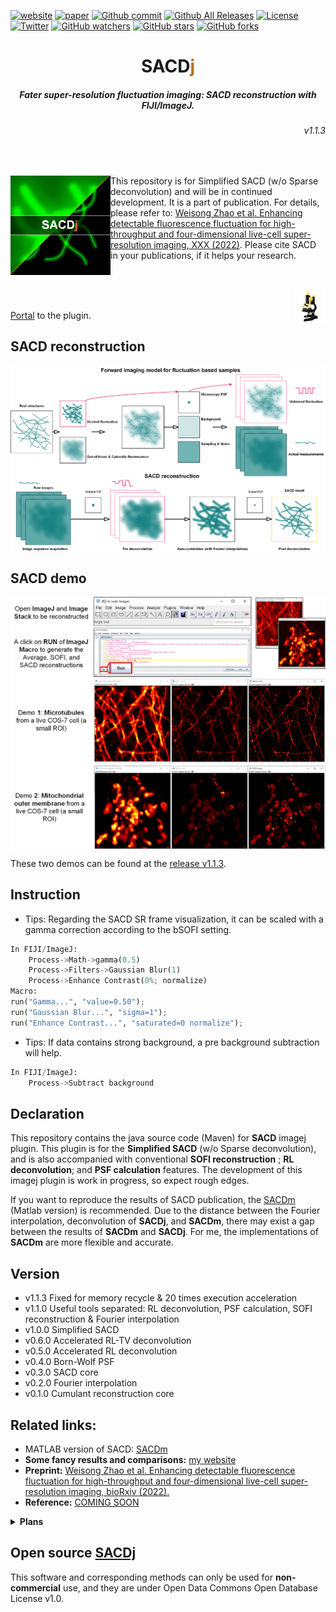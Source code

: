 
[![website](https://img.shields.io/badge/website-up-green.svg)](https://weisongzhao.github.io/SACDj/)
[![paper](https://img.shields.io/badge/paper-nature%20photon.-black.svg)](https://www.nature.com)
[![Github commit](https://img.shields.io/github/last-commit/WeisongZhao/SACDj)](https://github.com/WeisongZhao/SACDj/)
[![Github All Releases](https://img.shields.io/github/downloads/WeisongZhao/SACDj/total.svg)](https://github.com/WeisongZhao/SACDj/releases/tag/v1.1.3/) 
[![License](https://img.shields.io/github/license/WeisongZhao/SACDj)](https://github.com/WeisongZhao/SACDj/blob/master/LICENSE.txt)<br>
[![Twitter](https://img.shields.io/twitter/follow/weisong_zhao?label=weisong)](https://twitter.com/weisong_zhao/status/1370308101690118146)
[![GitHub watchers](https://img.shields.io/github/watchers/WeisongZhao/SACDj?style=social)](https://github.com/WeisongZhao/SACDj/) 
[![GitHub stars](https://img.shields.io/github/stars/WeisongZhao/SACDj?style=social)](https://github.com/WeisongZhao/SACDj/) 
[![GitHub forks](https://img.shields.io/github/forks/WeisongZhao/SACDj?style=social)](https://github.com/WeisongZhao/SACDj/)



<p>
<h1 align="center">SACD<font color="#b07219">j</font></h1>
<h5 align="center">Fater super-resolution fluctuation imaging: SACD reconstruction with FIJI/ImageJ.</h5>
<h6 align="right">v1.1.3</h6>
</p>
<br>

<p>
<img src='./imgs/splash.png' align="left" width=160>
<p>


This repository is for Simplified SACD (w/o Sparse deconvolution) and will be in continued development. It is a part of publication. For details, please refer to: [Weisong Zhao et al. Enhancing detectable fluorescence fluctuation for high-throughput and four-dimensional live-cell super-resolution imaging, XXX (2022)](https://www.nature.com). Please cite SACD in your publications, if it helps your research.
<br>
<br>
<br>

<p>
<img src='./imgs/imagej-128.png' align="right" width=50>
</p>
<br>

[Portal](https://github.com/WeisongZhao/SACDj/raw/main/SACDj_-1.1.3.jar) to the plugin.

## SACD reconstruction

<p align='center'>
<img src='./imgs/Fig1.png' align="center" width=900>
</p>

## SACD demo
<p align='center'>
<img src='./imgs/SACDj demo.png' align="center" width=900>
</p>

These two demos can be found at the [release v1.1.3](https://github.com/WeisongZhao/SACDj/releases/tag/v1.1.3).

## Instruction

- Tips: Regarding the SACD SR frame visualization, it can be scaled with a gamma correction according to the bSOFI setting.
```python
In FIJI/ImageJ: 
	Process->Math->gamma(0.5)
	Process->Filters->Gaussian Blur(1)
	Process->Enhance Contrast(0%; normalize)
Macro:
run("Gamma...", "value=0.50");
run("Gaussian Blur...", "sigma=1");
run("Enhance Contrast...", "saturated=0 normalize");
```

- Tips: If data contains strong background, a pre background subtraction will help.
```python
In FIJI/ImageJ: 
	Process->Subtract background
```

## Declaration
This repository contains the java source code (Maven) for <b>SACD</b> imagej plugin.  This plugin is for the <b>Simplified SACD</b> (w/o Sparse deconvolution), and is also accompanied with conventional <b>SOFI reconstruction</b> ; <b>RL deconvolution</b>; and <b>PSF calculation</b> features. The development of this imagej plugin is work in progress, so expect rough edges. 

If you want to reproduce the results of SACD publication, the [SACDm](https://github.com/WeisongZhao/SACDm) (Matlab version) is recommended. Due to the distance between the Fourier interpolation, deconvolution of <b>SACDj</b>, and <b>SACDm</b>, there may exist a gap between the results of <b>SACDm</b> and <b>SACDj</b>. For me, the implementations of <b>SACDm</b> are more flexible and accurate.


## Version
- v1.1.3 Fixed for memory recycle & 20 times execution acceleration  
- v1.1.0 Useful tools separated: RL deconvolution, PSF calculation, SOFI reconstruction & Fourier interpolation  
- v1.0.0 Simplified SACD
- v0.6.0 Accelerated RL-TV deconvolution
- v0.5.0 Accelerated RL deconvolution
- v0.4.0 Born-Wolf PSF
- v0.3.0 SACD core
- v0.2.0 Fourier interpolation
- v0.1.0 Cumulant reconstruction core

## Related links: 
- MATLAB version of SACD: [SACDm](https://github.com/WeisongZhao/SACDm)
- **Some fancy results and comparisons:** [my website](https://weisongzhao.github.io/MyWeb2/portfolio-4-col.html)
- **Preprint:** [Weisong Zhao et al. Enhancing detectable fluorescence fluctuation for high-throughput and four-dimensional live-cell super-resolution imaging, bioRxiv (2022).](https://doi.org/10.1101/2022.12.12.520072)
- **Reference:** [COMING SOON](#)

<details>
<summary><b>Plans</b></summary>

- Improve the perfomance of Fourier interpolation;
- Remove redundant code and reconsitution ugly code. (in progress)
- ~~Accelarated RL deconvolution.~~
- ~~Accelarated RL-TV deconvolution.~~
- Add sparse deconvolution.
- Automation
</details>

## Open source [SACDj](https://github.com/WeisongZhao/SACDj)
This software and corresponding methods can only be used for **non-commercial** use, and they are under Open Data Commons Open Database License v1.0.